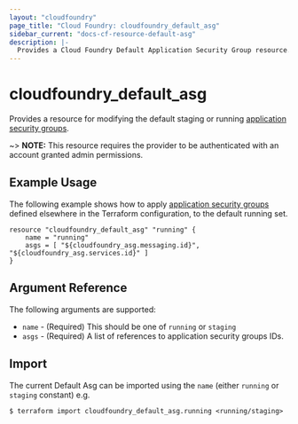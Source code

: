 ```yaml
---
layout: "cloudfoundry"
page_title: "Cloud Foundry: cloudfoundry_default_asg"
sidebar_current: "docs-cf-resource-default-asg"
description: |-
  Provides a Cloud Foundry Default Application Security Group resource.
---
```


# cloudfoundry\_default\_asg

Provides a resource for modifying the default staging or running
[application security groups](https://docs.cloudfoundry.org/adminguide/app-sec-groups.html).

~> **NOTE:** This resource requires the provider to be authenticated with an account granted admin permissions.

## Example Usage

The following example shows how to apply [application security groups](/docs/providers/cloudfoundry/r/asg.html)
defined elsewhere in the Terraform configuration, to the default running set.  

```
resource "cloudfoundry_default_asg" "running" {
    name = "running"
    asgs = [ "${cloudfoundry_asg.messaging.id}", "${cloudfoundry_asg.services.id}" ]
}
```

## Argument Reference

The following arguments are supported:

* `name` - (Required) This should be one of `running` or `staging`
* `asgs` - (Required) A list of references to application security groups IDs.

## Import

The current Default Asg can be imported using the `name` (either `running` or `staging` constant) e.g. 

```
$ terraform import cloudfoundry_default_asg.running <running/staging>
```